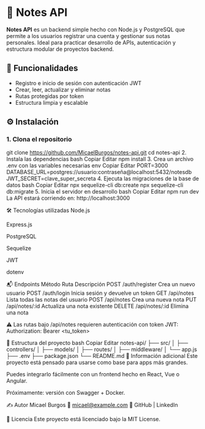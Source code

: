 # 📝 Notes API

**Notes API** es un backend simple hecho con Node.js y PostgreSQL que permite a los usuarios registrar una cuenta y gestionar sus notas personales. Ideal para practicar desarrollo de APIs, autenticación y estructura modular de proyectos backend.

## 🚀 Funcionalidades

- Registro e inicio de sesión con autenticación JWT
- Crear, leer, actualizar y eliminar notas
- Rutas protegidas por token
- Estructura limpia y escalable

## ⚙️ Instalación

### 1. Clona el repositorio

git clone https://github.com/MicaelBurgos/notes-api.git
cd notes-api
2. Instala las dependencias
bash
Copiar
Editar
npm install
3. Crea un archivo .env con las variables necesarias
env
Copiar
Editar
PORT=3000
DATABASE_URL=postgres://usuario:contraseña@localhost:5432/notesdb
JWT_SECRET=clave_super_secreta
4. Ejecuta las migraciones de la base de datos
bash
Copiar
Editar
npx sequelize-cli db:create
npx sequelize-cli db:migrate
5. Inicia el servidor en desarrollo
bash
Copiar
Editar
npm run dev
La API estará corriendo en: http://localhost:3000

🛠 Tecnologías utilizadas
Node.js

Express.js

PostgreSQL

Sequelize

JWT

dotenv

📬 Endpoints
Método	Ruta	Descripción
POST	/auth/register	Crea un nuevo usuario
POST	/auth/login	Inicia sesión y devuelve un token
GET	/api/notes	Lista todas las notas del usuario
POST	/api/notes	Crea una nueva nota
PUT	/api/notes/:id	Actualiza una nota existente
DELETE	/api/notes/:id	Elimina una nota

⚠️ Las rutas bajo /api/notes requieren autenticación con token JWT:
Authorization: Bearer <tu_token>

📂 Estructura del proyecto
bash
Copiar
Editar
notes-api/
├── src/
│   ├── controllers/
│   ├── models/
│   ├── routes/
│   ├── middleware/
│   └── app.js
├── .env
├── package.json
└── README.md
📌 Información adicional
Este proyecto está pensado para usarse como base para apps más grandes.

Puedes integrarlo fácilmente con un frontend hecho en React, Vue o Angular.

Próximamente: versión con Swagger + Docker.

✍️ Autor
Micael Burgos
📧 micael@example.com
🔗 GitHub | LinkedIn

📄 Licencia
Este proyecto está licenciado bajo la MIT License.
